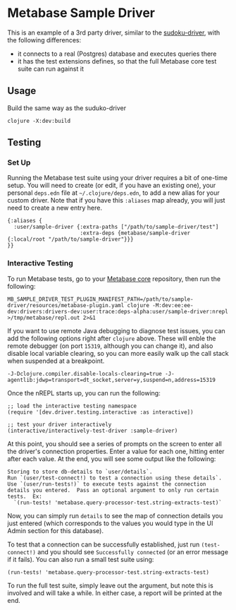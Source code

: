 # Metabase Sample Driver

This is an example of a 3rd party driver, similar to the [sudoku-driver](https://github.com/metabase/sudoku-driver), with the following differences:

* it connects to a real (Postgres) database and executes queries there
* it has the test extensions defines, so that the full Metabase core test suite can run against it

## Usage

Build the same way as the suduko-driver

`clojure -X:dev:build`

## Testing

### Set Up
Running the Metabase test suite using your driver requires a bit of one-time setup.  You will need to create (or edit, if you have an existing one), your personal `deps.edn` file at `~/.clojure/deps.edn`, to add a new alias for your custom driver.  Note that if you have this `:aliases` map already, you will just need to create a new entry here.

```
{:aliases {
  :user/sample-driver {:extra-paths ["/path/to/sample-driver/test"]
                       :extra-deps {metabase/sample-driver {:local/root "/path/to/sample-driver"}}}
}}
```

### Interactive Testing

To run Metabase tests, go to your [Metabase core](https://github.com/metabase/metabase) repository, then run the following:

```
MB_SAMPLE_DRIVER_TEST_PLUGIN_MANIFEST_PATH=/path/to/sample-driver/resources/metabase-plugin.yaml clojure -M:dev:ee:ee-dev:drivers:drivers-dev:user:trace:deps-alpha:user/sample-driver:nrepl >/tmp/metabase/repl.out 2>&1
```

If you want to use remote Java debugging to diagnose test issues, you can add the following options right after `clojure` above.  These will enble the remote debugger (on port `15319`, although you can change it), and also disable local variable clearing, so you can more easily walk up the call stack when suspended at a breakpoint.

`-J-Dclojure.compiler.disable-locals-clearing=true -J-agentlib:jdwp=transport=dt_socket,server=y,suspend=n,address=15319`

Once the nREPL starts up, you can run the following:

```
;; load the interactive testing namespace
(require '[dev.driver.testing.interactive :as interactive])

;; test your driver interactively
(interactive/interactively-test-driver :sample-driver)
```

At this point, you should see a series of prompts on the screen to enter all the driver's connection properties.  Enter a value for each one, hitting enter after each value.  At the end, you will see some output like the following:

```
Storing to store db-details to `user/details`.
Run `(user/test-connect!) to test a connection using these details`.
Use `(user/run-tests!)` to execute tests against the connection details you entered.  Pass an optional argument to only run certain tests.  Ex:
  `(run-tests! 'metabase.query-processor-test.string-extracts-test)`
```

Now, you can simply run `details` to see the map of connection details you just entered (which corresponds to the values you would type in the UI Admin section for this database).

To test that a connection can be successfully established, just run `(test-connect!)` and you should see `Successfully connected` (or an error message if it fails).  You can also run a small test suite using:

```
(run-tests! 'metabase.query-processor-test.string-extracts-test)
```

To run the full test suite, simply leave out the argument, but note this is involved and will take a while.  In either case, a report will be printed at the end.

